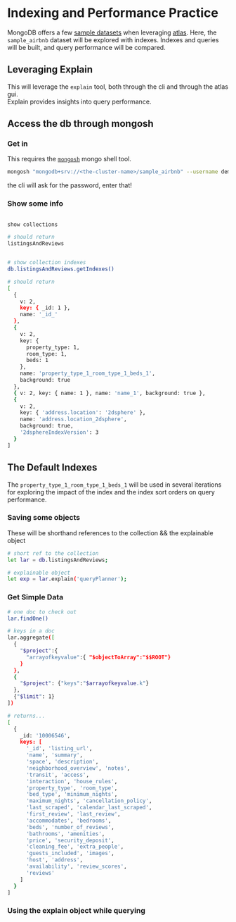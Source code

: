 # Indexing and Performance Practice

MongoDB offers a few [sample datasets](https://docs.atlas.mongodb.com/sample-data/available-sample-datasets/) when leveraging [atlas](https://docs.atlas.mongodb.com/). Here, the `sample_airbnb` dataset will be explored with indexes. Indexes and queries will be built, and query performance will be compared.

## Leveraging Explain

This will leverage the `explain` tool, both through the cli and through the atlas gui.  
Explain provides insights into query performance.

## Access the db through mongosh

### Get in

This requires the [`mongosh`](https://docs.mongodb.com/mongodb-shell/install/) mongo shell tool.

```bash
mongosh "mongodb+srv://<the-cluster-name>/sample_airbnb" --username demo_user
```

the cli will ask for the password, enter that!

### Show some info

```bash

show collections

# should return
listingsAndReviews


# show collection indexes
db.listingsAndReviews.getIndexes()

# should return
[
  {
    v: 2,
    key: { _id: 1 },
    name: '_id_'
  },
  {
    v: 2,
    key: {
      property_type: 1,
      room_type: 1,
      beds: 1
    },
    name: 'property_type_1_room_type_1_beds_1',
    background: true
  },
  { v: 2, key: { name: 1 }, name: 'name_1', background: true },
  {
    v: 2,
    key: { 'address.location': '2dsphere' },
    name: 'address.location_2dsphere',
    background: true,
    '2dsphereIndexVersion': 3
  }
]
```

## The Default Indexes

The `property_type_1_room_type_1_beds_1` will be used in several iterations for exploring the impact of the index and the index sort orders on query performance.

### Saving some objects

These will be shorthand references to the collection && the explainable object

```bash
# short ref to the collection
let lar = db.listingsAndReviews;

# explainable object
let exp = lar.explain('queryPlanner');
```

### Get Simple Data

```bash
# one doc to check out
lar.findOne()

# keys in a doc
lar.aggregate([
  {
    "$project":{
      "arrayofkeyvalue":{ "$objectToArray":"$$ROOT"}
    }
  },
  {
    "$project": {"keys":"$arrayofkeyvalue.k"}
  },
  {"$limit": 1}
])

# returns...
[
  {
    _id: '10006546',
    keys: [
      '_id', 'listing_url',
      'name', 'summary',
      'space', 'description',
      'neighborhood_overview', 'notes',
      'transit', 'access',
      'interaction', 'house_rules',
      'property_type', 'room_type',
      'bed_type', 'minimum_nights',
      'maximum_nights', 'cancellation_policy',
      'last_scraped', 'calendar_last_scraped',
      'first_review', 'last_review',
      'accommodates', 'bedrooms',
      'beds', 'number_of_reviews',
      'bathrooms', 'amenities',
      'price', 'security_deposit',
      'cleaning_fee', 'extra_people',
      'guests_included', 'images',
      'host', 'address',
      'availability', 'review_scores',
      'reviews'
    ]
  }
]

```

### Using the explain object while querying
